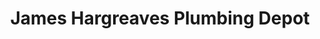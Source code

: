 ---
title: "James Hargreaves Plumbing Depot"
url: /garstang/james-hargreaves-plumbing-depot/
shop: trade
---